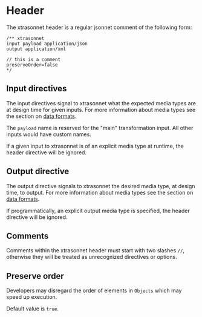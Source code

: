# Header

The xtrasonnet header is a regular jsonnet comment of the following form:

```jsonnet
/** xtrasonnet
input payload application/json
output application/xml

// this is a comment
preserveOrder=false
*/
```

## Input directives

The input directives signal to xtrasonnet what the expected media types are at design time for given inputs. For more information about media types see the section on [data formats](../dataformats/).

The `payload` name is reserved for the "main" transformation input. All other inputs would have custom names.

If a given input to xtrasonnet is of an explicit media type at runtime, the header directive will be ignored.

## Output directive

The output directive signals to xtrasonnet the desired media type, at design time, to output. For more information about media types see the section on [data formats](../dataformats/).

If programmatically, an explicit output media type is specified, the header directive will be ignored.

## Comments

Comments within the xtrasonnet header must start with two slashes `//`, otherwise they will be treated as unrecognized directives or options.

## Preserve order

Developers may disregard the order of elements in `Objects` which may speed up execution. 

Default value is `true`.
